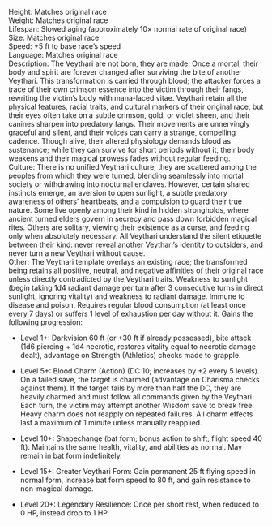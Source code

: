 Height: Matches original race  
Weight: Matches original race  
Lifespan: Slowed aging (approximately 10× normal rate of original race)  
Size: Matches original race  
Speed: +5 ft to base race’s speed  
Language: Matches original race  
Description: The Veythari are not born, they are made. Once a mortal, their body and spirit are forever changed after surviving the bite of another Veythari. This transformation is carried through blood; the attacker forces a trace of their own crimson essence into the victim through their fangs, rewriting the victim’s body with mana-laced vitae. Veythari retain all the physical features, racial traits, and cultural markers of their original race, but their eyes often take on a subtle crimson, gold, or violet sheen, and their canines sharpen into predatory fangs. Their movements are unnervingly graceful and silent, and their voices can carry a strange, compelling cadence. Though alive, their altered physiology demands blood as sustenance; while they can survive for short periods without it, their body weakens and their magical prowess fades without regular feeding.  
Culture: There is no unified Veythari culture; they are scattered among the peoples from which they were turned, blending seamlessly into mortal society or withdrawing into nocturnal enclaves. However, certain shared instincts emerge, an aversion to open sunlight, a subtle predatory awareness of others’ heartbeats, and a compulsion to guard their true nature. Some live openly among their kind in hidden strongholds, where ancient turned elders govern in secrecy and pass down forbidden magical rites. Others are solitary, viewing their existence as a curse, and feeding only when absolutely necessary. All Veythari understand the silent etiquette between their kind: never reveal another Veythari’s identity to outsiders, and never turn a new Veythari without cause.  
Other: The Veythari template overlays an existing race; the transformed being retains all positive, neutral, and negative affinities of their original race unless directly contradicted by the Veythari traits. Weakness to sunlight (begin taking 1d4 radiant damage per turn after 3 consecutive turns in direct sunlight, ignoring vitality) and weakness to radiant damage. Immune to disease and poison. Requires regular blood consumption (at least once every 7 days) or suffers 1 level of exhaustion per day without it. Gains the following progression:

- Level 1+: Darkvision 60 ft (or +30 ft if already possessed), bite attack (1d6 piercing + 1d4 necrotic, restores vitality equal to necrotic damage dealt), advantage on Strength (Athletics) checks made to grapple.
    
- Level 5+: Blood Charm (Action) (DC 10; increases by +2 every 5 levels). On a failed save, the target is charmed (advantage on Charisma checks against them). If the target fails by more than half the DC, they are heavily charmed and must follow all commands given by the Veythari. Each turn, the victim may attempt another Wisdom save to break free. Heavy charm does not reapply on repeated failures. All charm effects last a maximum of 1 minute unless manually reapplied.
    
- Level 10+: Shapechange (bat form; bonus action to shift; flight speed 40 ft). Maintains the same health, vitality, and abilities as normal. May remain in bat form indefinitely.
    
- Level 15+: Greater Veythari Form: Gain permanent 25 ft flying speed in normal form, increase bat form speed to 80 ft, and gain resistance to non-magical damage.
    
- Level 20+: Legendary Resilience: Once per short rest, when reduced to 0 HP, instead drop to 1 HP.